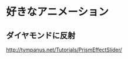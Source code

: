
# 好きなアニメーション

## ダイヤモンドに反射
http://tympanus.net/Tutorials/PrismEffectSlider/

##

##

##

##

##

##

